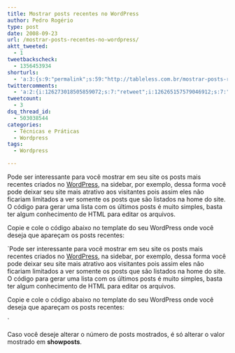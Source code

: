 ```yaml
---
title: Mostrar posts recentes no WordPress
author: Pedro Rogério
type: post
date: 2008-09-23
url: /mostrar-posts-recentes-no-wordpress/
aktt_tweeted:
  - 1
tweetbackscheck:
  - 1356453934
shorturls:
  - 'a:3:{s:9:"permalink";s:59:"http://tableless.com.br/mostrar-posts-recentes-no-wordpress";s:7:"tinyurl";s:26:"http://tinyurl.com/3kohael";s:4:"isgd";s:19:"http://is.gd/FfddHO";}'
twittercomments:
  - 'a:2:{i:126273018505859072;s:7:"retweet";i:126265157579046912;s:7:"retweet";}'
tweetcount:
  - 3
dsq_thread_id:
  - 503038544
categories:
  - Técnicas e Práticas
  - Wordpress
tags:
  - Wordpress

---
```

Pode ser interessante para você mostrar em seu site os posts mais recentes criados no [WordPress][1], na sidebar, por exemplo, dessa forma você pode deixar seu site mais atrativo aos visitantes pois assim eles não ficariam limitados a ver somente os posts que são listados na home do site. O código para gerar uma lista com os últimos posts é muito simples, basta ter algum conhecimento de HTML para editar os arquivos.<!--more-->

Copie e cole o código abaixo no template do seu WordPress onde você deseja que apareçam os posts recentes:

`Pode ser interessante para você mostrar em seu site os posts mais recentes criados no [WordPress][1], na sidebar, por exemplo, dessa forma você pode deixar seu site mais atrativo aos visitantes pois assim eles não ficariam limitados a ver somente os posts que são listados na home do site. O código para gerar uma lista com os últimos posts é muito simples, basta ter algum conhecimento de HTML para editar os arquivos.<!--more-->

Copie e cole o código abaixo no template do seu WordPress onde você deseja que apareçam os posts recentes:

` 

Caso você deseje alterar o número de posts mostrados, é só alterar o valor mostrado em **showposts**.

 [1]: http://taleless.com.br/wordpress/ "Artigos sobre WordPress"